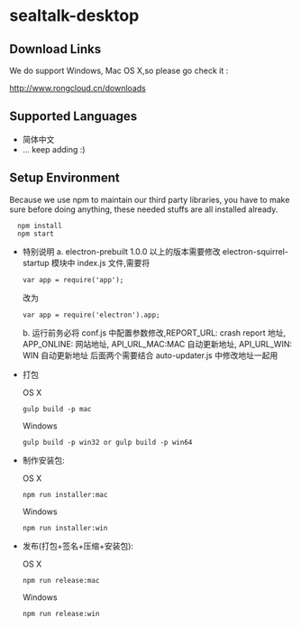# sealtalk-desktop

## Download Links

We do support Windows, Mac OS X,so please go check it :

http://www.rongcloud.cn/downloads

## Supported Languages

+ 简体中文
+ ... keep adding :)

## Setup Environment

Because we use npm to maintain our third party libraries, you have to make sure before doing anything, these needed stuffs are all installed already.

```
  npm install
  npm start
```
- 特别说明
  a. electron-prebuilt 1.0.0 以上的版本需要修改 electron-squirrel-startup 模块中 index.js 文件,需要将

  ```
  var app = require('app');
  ```
  改为

  ```
  var app = require('electron').app;
  ```
  b. 运行前务必将 conf.js 中配置参数修改,REPORT_URL: crash report 地址, APP_ONLINE: 网站地址, API_URL_MAC:MAC 自动更新地址, API_URL_WIN: WIN 自动更新地址 后面两个需要结合 auto-updater.js 中修改地址一起用

- 打包

    OS X

    ```
    gulp build -p mac
    ```
    Windows

    ```
    gulp build -p win32 or gulp build -p win64
    ```

- 制作安装包:

    OS X

    ```
    npm run installer:mac
    ```
    Windows

    ```
    npm run installer:win
    ```
- 发布(打包+签名+压缩+安装包):

    OS X

    ```
    npm run release:mac
    ```
    Windows

    ```
    npm run release:win
    ```
